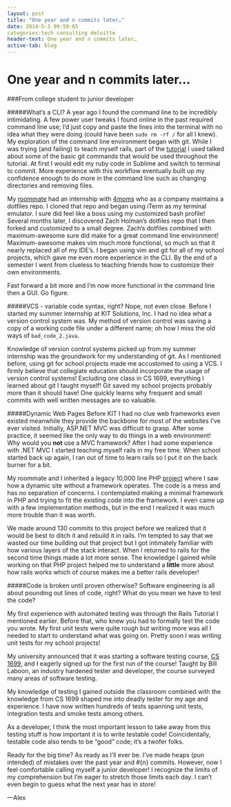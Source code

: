 ```yaml
---
layout: post
title: "One year and n commits later…"
date: 2014-5-3 09:59:05
categories:tech consulting deloitte
header-text: One year and n commits later…
active-tab: blog
---
```


One year and n commits later…
=============================

###From college student to junior developer

#####What’s a CLI?
A year ago I found the command line to be incredibly intimidating. A few power user tweaks I found online in the past required command line use; I’d just copy and paste the lines into the terminal with no idea what they were doing (could have been `sudo rm -rf /` for all I knew). My exploration of the command line environment began with git. While I was trying (and failing) to teach myself rails, part of the [tutorial](http://www.ruby.railstutorial.org) I used talked about some of the basic git commands that would be used throughout the tutorial. At first I would edit my ruby code in Sublime and switch to terminal to commit. More experience with this workflow eventually built up my confidence enough to do more in the command line such as changing directories and  removing files. 

My [roommate](http://www.drewland.me) had an internship with [4moms](http://www.4moms.com) who as a company maintains a dotfiles repo. I cloned that repo and began using iTerm as my terminal emulator. I sure did feel like a boss using my customized bash profile! Several months later, I discovered Zach Holman’s dotfiles repo that I then forked and customized to a small degree. Zach’s dotfiles combined with maximum-awesome sure did make for a great command line environment! Maximum-awesome makes vim much more functional, so much so that it nearly replaced all of my IDE’s. I began using vim and git for all of my school projects, which gave me even more experience in the CLI. By the end of a semester I went from clueless to teaching friends how to customize their own environments.

Fast forward a bit more and I’m now more functional in the command line then a GUI. Go figure.

#####VCS - variable code syntax, right?
Nope, not even close. Before I started my summer internship at KIT Solutions, Inc. I had no idea what a version control system was. My method of version control was saving a copy of a working code file under a different name; oh how I miss the old ways of `bad_code_2.java`. 

Knowledge of version control systems picked up from my summer internship was the groundwork for my understanding of git. As I mentioned before, using git for school projects made me accustomed to using a VCS. I firmly believe that collegiate education should incorporate the usage of version control systems! Excluding one class in CS 1699, everything I learned about git I taught myself! Git saved my school projects probably more than it should have! One quickly learns why frequent and small commits with well written messages are so valuable.

#####Dynamic Web Pages
Before KIT I had no clue web frameworks even existed meanwhile they provide the backbone for most of the websites I’ve ever visited. Initially, ASP.NET MVC was difficult to grasp. After some practice, it seemed like the only way to do things in a web environment! Why would you **not** use a MVC framework? After I had some experience with .NET MVC I started teaching myself rails in my free time. When school started back up again, I ran out of time to learn rails so I put it on the back burner for a bit. 

My roommate and I inherited a legacy 10,000 line PHP [project](http://github.com/pitt-delta-chi/pittdeltachi.com-PHP) where I saw how a dynamic site without a framework operates. The code is a mess and has no separation of concerns. I contemplated making a minimal framework in PHP and trying to fit the existing code into the framework. I even came up with a few implementation methods, but in the end I realized it was much more trouble than it was worth. 

We made around 130 commits to this project before we realized that it would be best to ditch it and rebuild it in rails. I’m tempted to say that we wasted our time building out that project but I got intimately familiar with how various layers of the stack interact. When I returned to rails for the second time things made a lot more sense. The knowledge I gained while working on that PHP project helped me to understand a **little** more about how rails works which of course makes me a better rails developer!

#####Code is broken until proven otherwise?
Software engineering is all about pounding out lines of code, right? What do you mean we have to test the code?

My first experience with automated testing was through the Rails Tutorial I mentioned earlier. Before that, who knew you had to formally test the code you wrote. My first unit tests were quite rough but writing more was all I needed to start to understand what was going on. Pretty soon I was writing unit tests for my school projects!

My university announced that it was starting a software testing course, [CS 1699](http://www.github.com/laboon/cs1699), and I eagerly signed up for the first run of the course! Taught by Bill Laboon, an industry hardened tester and developer, the course surveyed many areas of software testing.

My knowledge of testing I gained outside the classroom combined with the knowledge from CS 1699 shaped me into deadly tester for my age and experience. I have now written hundreds of tests spanning unit tests, integration tests and smoke tests among others.

As a developer, I think the most important lesson to take away from this testing stuff is how important it is to write testable code! Coincidentally, testable code also tends to be “good” code; it’s a twofer folks.

Ready for the big time?
As ready as I’ll ever be. I’ve made heaps (pun intended) of mistakes over the past year and #{n} commits. However, now I feel comfortable calling myself a junior developer! I recognize the limits of my comprehension but I’m eager to stretch those limits each day. I can’t even begin to guess what the next year has in store!

—Alex